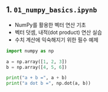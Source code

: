 ## 1. `01_numpy_basics.ipynb`

- NumPy를 활용한 벡터 연산 기초
- 벡터 덧셈, 내적(dot product) 연산 실습
- 수치 계산에 익숙해지기 위한 필수 예제

```python
import numpy as np

a = np.array([1, 2, 3])
b = np.array([4, 5, 6])

print("a + b =", a + b)
print("a dot b =", np.dot(a, b))
```
